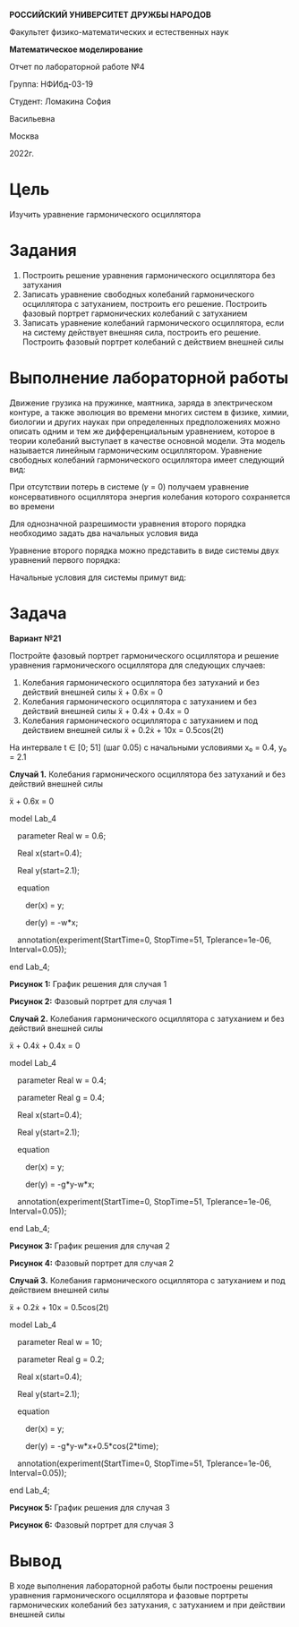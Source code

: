 ﻿**РОССИЙСКИЙ УНИВЕРСИТЕТ ДРУЖБЫ НАРОДОВ**

Факультет физико-математических и естественных наук



**Математическое моделирование**

Отчет по лабораторной работе №4




















Группа: НФИбд-03-19

Студент: Ломакина София

Васильевна




Москва

2022г.

# **Цель**

Изучить уравнение гармонического осциллятора



































# **Задания**
1. Построить решение уравнения гармонического осциллятора без затухания
1. Записать уравнение свободных колебаний гармонического осциллятора с затуханием, построить его решение. Построить фазовый портрет гармонических колебаний с затуханием
1. Записать уравнение колебаний гармонического осциллятора, если на систему действует внешняя сила, построить его решение. Построить фазовый портрет колебаний с действием внешней силы


































# **Выполнение лабораторной работы**
Движение грузика на пружинке, маятника, заряда в электрическом контуре, а также эволюция во времени многих систем в физике, химии, биологии и других науках при определенных предположениях можно описать одним и тем же дифференциальным уравнением, которое в теории колебаний выступает в качестве основной модели. Эта модель называется линейным гармоническим осциллятором. Уравнение свободных колебаний гармонического осциллятора имеет следующий вид:

При отсутствии потерь в системе (𝛾 = 0) получаем уравнение консервативного осциллятора энергия колебания которого сохраняется во времени

Для однозначной разрешимости уравнения второго порядка необходимо задать два начальных условия вида

Уравнение второго порядка можно представить в виде системы двух уравнений первого порядка:

Начальные условия для системы примут вид:

# **Задача**
**Вариант №21**

Постройте фазовый портрет гармонического осциллятора и решение уравнения гармонического осциллятора для следующих случаев:

1. Колебания гармонического осциллятора без затуханий и без действий внешней силы ẍ + 0.6x = 0
1. Колебания гармонического осциллятора c затуханием и без действий внешней силы ẍ + 0.4ẋ + 0.4x = 0
1. Колебания гармонического осциллятора c затуханием и под действием внешней силы ẍ + 0.2ẋ + 10x = 0.5cos(2t)

На интервале t ∈ [0; 51] (шаг 0.05) с начальными условиями x₀ = 0.4, y₀ = 2.1

**Случай 1.** Колебания гармонического осциллятора без затуханий и без действий внешней силы

ẍ + 0.6x = 0

model Lab\_4

`  `parameter Real w = 0.6;

`  `Real x(start=0.4);

`  `Real y(start=2.1);

`  `equation

`    `der(x) = y;

`    `der(y) = -w\*x;



`  `annotation(experiment(StartTime=0, StopTime=51, Tplerance=1e-06, Interval=0.05));

end Lab\_4;


**Рисунок 1:** График решения для случая 1



**Рисунок 2:** Фазовый портрет для случая 1

**Случай 2.** Колебания гармонического осциллятора с затуханием и без действий внешней силы

ẍ + 0.4ẋ + 0.4x = 0

model Lab\_4

`  `parameter Real w = 0.4;

`  `parameter Real g = 0.4;



`  `Real x(start=0.4);

`  `Real y(start=2.1);



`  `equation

`    `der(x) = y;

`    `der(y) = -g\*y-w\*x;



`  `annotation(experiment(StartTime=0, StopTime=51, Tplerance=1e-06, Interval=0.05));

end Lab\_4;


**Рисунок 3:** График решения для случая 2


**Рисунок 4:** Фазовый портрет для случая 2

**Случай 3.** Колебания гармонического осциллятора c затуханием и под действием внешней силы

ẍ + 0.2ẋ + 10x = 0.5cos(2t)

model Lab\_4

`  `parameter Real w = 10;

`  `parameter Real g = 0.2;

`  `Real x(start=0.4);

`  `Real y(start=2.1);

`  `equation

`    `der(x) = y;

`    `der(y) = -g\*y-w\*x+0.5\*cos(2\*time);

`  `annotation(experiment(StartTime=0, StopTime=51, Tplerance=1e-06, Interval=0.05));

end Lab\_4;

**Рисунок 5:** График решения для случая 3


**Рисунок 6:** Фазовый портрет для случая 3

# **Вывод**
В ходе выполнения лабораторной работы были построены решения уравнения гармонического осциллятора и фазовые портреты гармонических колебаний без затухания, с затуханием и при действии внешней силы
